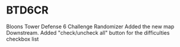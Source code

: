 # BTD6CR
Bloons Tower Defense 6 Challenge Randomizer
Added the new map Downstream.
Added "check/uncheck all" button for the difficulties checkbox list
